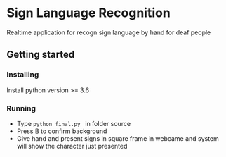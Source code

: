 ﻿# Sign Language Recognition

Realtime application for recogn sign language by hand for deaf people

## Getting started
### Installing
Install python version >= 3.6
### Running 
* Type ```python final.py ``` in folder source
* Press B to confirm background
* Give hand and present signs in square frame in webcame and system will show the character just presented   

